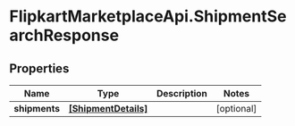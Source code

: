 # FlipkartMarketplaceApi.ShipmentSearchResponse

## Properties
Name | Type | Description | Notes
------------ | ------------- | ------------- | -------------
**shipments** | [**[ShipmentDetails]**](ShipmentDetails.md) |  | [optional] 
